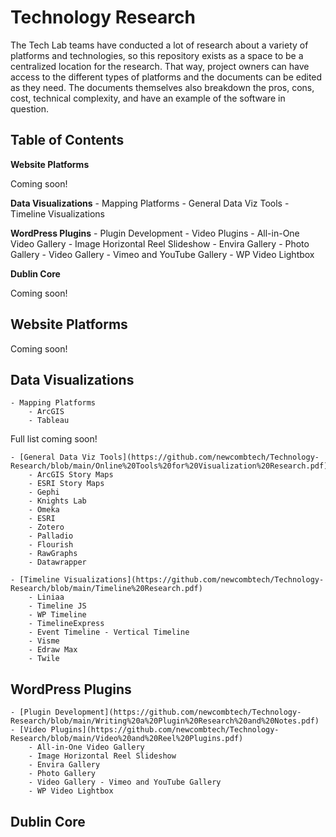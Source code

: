 # Technology Research

The Tech Lab teams have conducted a lot of research about a variety of platforms and technologies, so this repository exists as a space to be a centralized location for the research. That way, project owners can have access to the different types of platforms and the documents can be edited as they need. The documents themselves also breakdown the pros, cons, cost, technical complexity, and have an example of the software in question.

## Table of Contents

**Website Platforms**

Coming soon!

**Data Visualizations**
	- Mapping Platforms
	- General Data Viz Tools
	- Timeline Visualizations

**WordPress Plugins**
	- Plugin Development
	- Video Plugins
		- All-in-One Video Gallery
		- Image Horizontal Reel Slideshow
		- Envira Gallery
		- Photo Gallery
		- Video Gallery - Vimeo and YouTube Gallery
		- WP Video Lightbox

**Dublin Core**

Coming soon!

## Website Platforms

Coming soon!

## Data Visualizations
	- Mapping Platforms
		- ArcGIS
		- Tableau
Full list coming soon!

	- [General Data Viz Tools](https://github.com/newcombtech/Technology-Research/blob/main/Online%20Tools%20for%20Visualization%20Research.pdf)
		- ArcGIS Story Maps
		- ESRI Story Maps
		- Gephi
		- Knights Lab
		- Omeka
		- ESRI
		- Zotero
		- Palladio
		- Flourish
		- RawGraphs
		- Datawrapper

	- [Timeline Visualizations](https://github.com/newcombtech/Technology-Research/blob/main/Timeline%20Research.pdf)
		- Liniaa
		- Timeline JS
		- WP Timeline
		- TimelineExpress
		- Event Timeline - Vertical Timeline
		- Visme
		- Edraw Max
		- Twile

## WordPress Plugins

	- [Plugin Development](https://github.com/newcombtech/Technology-Research/blob/main/Writing%20a%20Plugin%20Research%20and%20Notes.pdf)
	- [Video Plugins](https://github.com/newcombtech/Technology-Research/blob/main/Video%20and%20Reel%20Plugins.pdf)
		- All-in-One Video Gallery
		- Image Horizontal Reel Slideshow
		- Envira Gallery
		- Photo Gallery
		- Video Gallery - Vimeo and YouTube Gallery
		- WP Video Lightbox

## Dublin Core